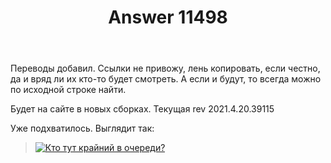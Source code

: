 ﻿---
title: "Answer 11498"
se.owner.user_id: 176217
se.owner.display_name: "αλεχολυτ"
se.owner.link: "https://ru.meta.stackoverflow.com/users/176217/%ce%b1%ce%bb%ce%b5%cf%87%ce%bf%ce%bb%cf%85%cf%84"
se.answer_id: 11498
se.question_id: 11496
se.post_type: answer
se.is_accepted: True
---
<p>Переводы добавил. Ссылки не привожу, лень копировать, если честно, да и вряд ли их кто-то будет смотреть. А если и будут, то всегда можно по исходной строке найти.</p>
<p>Будет на сайте в новых сборках. Текущая  rev 2021.4.20.39115</p>
<p>Уже подхватилось. Выглядит так:</p>
<blockquote>
<p><a href="https://i.stack.imgur.com/FevEN.png" rel="nofollow noreferrer"><img src="https://i.stack.imgur.com/FevEN.png" alt="Кто тут крайний в очереди?" /></a></p>
</blockquote>

